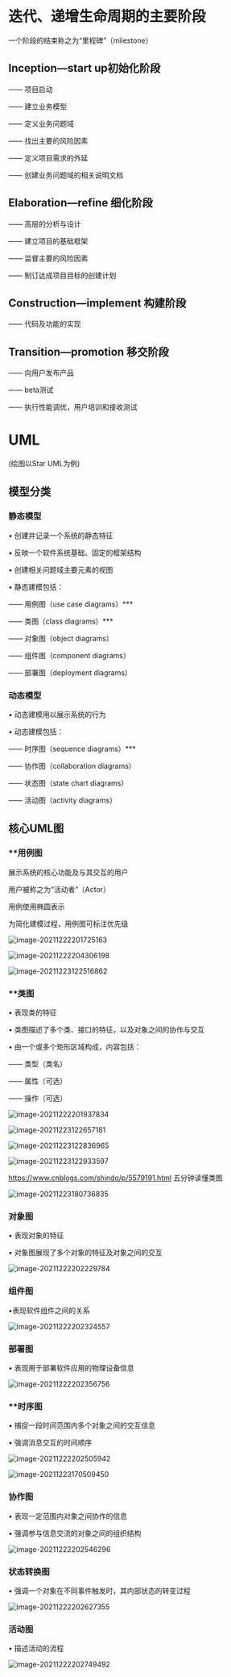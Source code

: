 # 迭代、递增生命周期的主要阶段

一个阶段的结束称之为“里程碑”（milestone）



## Inception—start up初始化阶段

—— 项目启动

—— 建立业务模型

—— 定义业务问题域

—— 找出主要的风险因素

—— 定义项目需求的外延

—— 创建业务问题域的相关说明文档



## Elaboration—refine 细化阶段

—— 高层的分析与设计

—— 建立项目的基础框架

—— 监督主要的风险因素

—— 制订达成项目目标的创建计划



## Construction—implement 构建阶段

—— 代码及功能的实现



## Transition—promotion 移交阶段

—— 向用户发布产品

—— beta测试

—— 执行性能调优，用户培训和接收测试

# UML

(绘图以Star UML为例)

## 模型分类

### 静态模型

• 创建并记录一个系统的静态特征

• 反映一个软件系统基础、固定的框架结构

• 创建相关问题域主要元素的视图

• 静态建模包括：

—— 用例图（use case diagrams）***

—— 类图（class diagrams）***

—— 对象图（object diagrams）

—— 组件图（component diagrams）

—— 部署图（deployment diagrams）

### 动态模型

• 动态建模用以展示系统的行为

• 动态建模包括：

—— 时序图（sequence diagrams）***

—— 协作图（collaboration diagrams）

—— 状态图（state chart diagrams）

—— 活动图（activity diagrams）

## 核心UML图

### **用例图

展示系统的核心功能及与其交互的用户

用户被称之为“活动者”（Actor）

用例使用椭圆表示

为简化建模过程，用例图可标注优先级

![image-20211222201725163](img/image-20211222201725163-16468838104644.png)

![image-20211222204306198](img/image-20211222204306198-16468838145995.png)

![image-20211223122516862](img/image-20211223122516862-16468838162656.png)

### **类图

• 表现类的特征

• 类图描述了多个类、接口的特征，以及对象之间的协作与交互

• 由一个或多个矩形区域构成，内容包括：

—— 类型（类名）

—— 属性（可选）

—— 操作（可选）

![image-20211222201937834](img/image-20211222201937834-16468838184047.png)

![image-20211223122657181](img/image-20211223122657181-16468838199338.png)

![image-20211223122836965](img/image-20211223122836965-16468838216079.png)

![image-20211223122933597](img/image-20211223122933597-164688382338610.png)

https://www.cnblogs.com/shindo/p/5579191.html  五分钟读懂类图

![image-20211223180736835](img/image-20211223180736835-164688382494411.png)

### 对象图

• 表现对象的特征

• 对象图展现了多个对象的特征及对象之间的交互

![image-20211222202229784](img/image-20211222202229784-164688382677612.png)

### 组件图

•表现软件组件之间的关系

![image-20211222202324557](img/image-20211222202324557-164688382881713.png)

### 部署图

• 表现用于部署软件应用的物理设备信息

![image-20211222202356756](img/image-20211222202356756-164688383051114.png)

### **时序图

• 捕捉一段时间范围内多个对象之间的交互信息

• 强调消息交互的时间顺序

![image-20211222202505942](img/image-20211222202505942-164688383199715.png)

![image-20211223170509450](img/image-20211223170509450-164688383371716.png)

### 协作图

• 表现一定范围内对象之间协作的信息

• 强调参与信息交流的对象之间的组织结构

![image-20211222202546296](img/image-20211222202546296-164688383526717.png)

### 状态转换图

• 强调一个对象在不同事件触发时，其内部状态的转变过程

![image-20211222202627355](img/image-20211222202627355-164688383676818.png)

### 活动图

• 描述活动的流程

![image-20211222202749492](img/image-20211222202749492-164688383824819.png)

